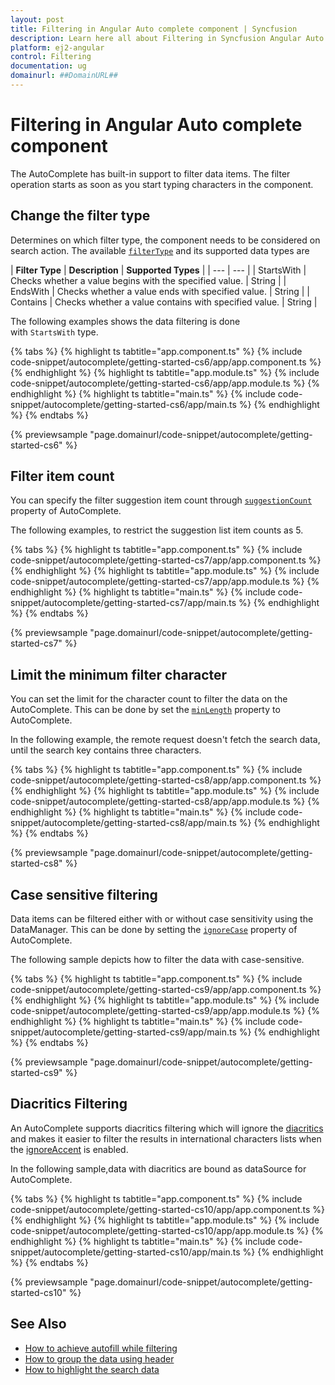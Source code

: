 ```yaml
---
layout: post
title: Filtering in Angular Auto complete component | Syncfusion
description: Learn here all about Filtering in Syncfusion Angular Auto complete component of Syncfusion Essential JS 2 and more.
platform: ej2-angular
control: Filtering 
documentation: ug
domainurl: ##DomainURL##
---
```


# Filtering in Angular Auto complete component

The AutoComplete has built-in support to filter data items. The filter operation
starts as soon as you start typing characters in the component.

## Change the filter type

Determines on which filter type, the component needs to be considered on search action.
The available [`filterType`](https://ej2.syncfusion.com/angular/documentation/api/auto-complete/#filtertype) and its supported data types are

| **Filter Type** | **Description** | **Supported Types** |
| --- | --- |
| StartsWith | Checks whether a value begins with the specified value. | String |
| EndsWith | Checks whether a value ends with specified value. | String |
| Contains | Checks whether a value contains with specified value. | String |

The following examples shows the data filtering is done with `StartsWith` type.

{% tabs %}
{% highlight ts tabtitle="app.component.ts" %}
{% include code-snippet/autocomplete/getting-started-cs6/app/app.component.ts %}
{% endhighlight %}
{% highlight ts tabtitle="app.module.ts" %}
{% include code-snippet/autocomplete/getting-started-cs6/app/app.module.ts %}
{% endhighlight %}
{% highlight ts tabtitle="main.ts" %}
{% include code-snippet/autocomplete/getting-started-cs6/app/main.ts %}
{% endhighlight %}
{% endtabs %}
  
{% previewsample "page.domainurl/code-snippet/autocomplete/getting-started-cs6" %}

## Filter item count

You can specify the filter suggestion item count through [`suggestionCount`](https://ej2.syncfusion.com/angular/documentation/api/auto-complete/#suggestioncount) property of AutoComplete.

The following examples, to restrict the suggestion list item counts as 5.

{% tabs %}
{% highlight ts tabtitle="app.component.ts" %}
{% include code-snippet/autocomplete/getting-started-cs7/app/app.component.ts %}
{% endhighlight %}
{% highlight ts tabtitle="app.module.ts" %}
{% include code-snippet/autocomplete/getting-started-cs7/app/app.module.ts %}
{% endhighlight %}
{% highlight ts tabtitle="main.ts" %}
{% include code-snippet/autocomplete/getting-started-cs7/app/main.ts %}
{% endhighlight %}
{% endtabs %}
  
{% previewsample "page.domainurl/code-snippet/autocomplete/getting-started-cs7" %}

## Limit the minimum filter character

You can set the limit for the character count to filter the data on the AutoComplete. This can be done by set the [`minLength`](https://ej2.syncfusion.com/angular/documentation/api/auto-complete/#minlength) property to AutoComplete.

In the following example, the remote request doesn't fetch the search data, until the search key contains three characters.

{% tabs %}
{% highlight ts tabtitle="app.component.ts" %}
{% include code-snippet/autocomplete/getting-started-cs8/app/app.component.ts %}
{% endhighlight %}
{% highlight ts tabtitle="app.module.ts" %}
{% include code-snippet/autocomplete/getting-started-cs8/app/app.module.ts %}
{% endhighlight %}
{% highlight ts tabtitle="main.ts" %}
{% include code-snippet/autocomplete/getting-started-cs8/app/main.ts %}
{% endhighlight %}
{% endtabs %}
  
{% previewsample "page.domainurl/code-snippet/autocomplete/getting-started-cs8" %}

## Case sensitive filtering

Data items can be filtered either with or without case sensitivity using the DataManager.
This can be done by setting the [`ignoreCase`](https://ej2.syncfusion.com/angular/documentation/api/auto-complete/#ignorecase) property of AutoComplete.

The following sample depicts how to filter the data with case-sensitive.

{% tabs %}
{% highlight ts tabtitle="app.component.ts" %}
{% include code-snippet/autocomplete/getting-started-cs9/app/app.component.ts %}
{% endhighlight %}
{% highlight ts tabtitle="app.module.ts" %}
{% include code-snippet/autocomplete/getting-started-cs9/app/app.module.ts %}
{% endhighlight %}
{% highlight ts tabtitle="main.ts" %}
{% include code-snippet/autocomplete/getting-started-cs9/app/main.ts %}
{% endhighlight %}
{% endtabs %}
  
{% previewsample "page.domainurl/code-snippet/autocomplete/getting-started-cs9" %}

## Diacritics Filtering

An AutoComplete supports diacritics filtering which will ignore the [diacritics](https://en.wikipedia.org/wiki/Diacritic) and makes it easier to filter the results in international characters lists when the [ignoreAccent](https://ej2.syncfusion.com/angular/documentation/api/auto-complete/#ignoreaccent) is enabled.

In the following sample,data with diacritics are bound as dataSource for AutoComplete.

{% tabs %}
{% highlight ts tabtitle="app.component.ts" %}
{% include code-snippet/autocomplete/getting-started-cs10/app/app.component.ts %}
{% endhighlight %}
{% highlight ts tabtitle="app.module.ts" %}
{% include code-snippet/autocomplete/getting-started-cs10/app/app.module.ts %}
{% endhighlight %}
{% highlight ts tabtitle="main.ts" %}
{% include code-snippet/autocomplete/getting-started-cs10/app/main.ts %}
{% endhighlight %}
{% endtabs %}
  
{% previewsample "page.domainurl/code-snippet/autocomplete/getting-started-cs10" %}

## See Also

* [How to achieve autofill while filtering](./how-to/autofill/)
* [How to group the data using header](./grouping/)
* [How to highlight the search data](./how-to/custom-search/)